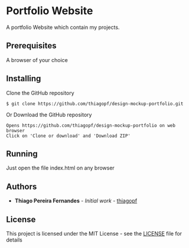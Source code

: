 # Portfolio Website

A portfolio Website which contain my projects.

## Prerequisites

A browser of your choice

## Installing

Clone the GitHub repository

```
$ git clone https://github.com/thiagopf/design-mockup-portfolio.git
```

Or Download the GitHub repository

```
Opens https://github.com/thiagopf/design-mockup-portfolio on web browser
Click on 'Clone or download' and 'Download ZIP'
```

## Running
Just open the file index.html on any browser

## Authors

* **Thiago Pereira Fernandes** - *Initial work* - [thiagopf](https://github.com/thiagopf)

## License

This project is licensed under the MIT License - see the [LICENSE](LICENSE) file for details
